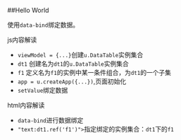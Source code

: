##Hello World

使用`data-bind`绑定数据。

js内容解读

* `viewModel = {...}`创建`u.DataTable`实例集合
* `dt1` 创建名为`dt1`的`u.DataTable`实例集合
* `f1` 定义名为`f1`的实例中某一条件组合，为`dt1`的一个子集
* `app = u.createApp({...})`,页面初始化
* `setValue`绑定数据

html内容解读

* `data-bind`进行数据绑定
* `"text:dt1.ref('f1')">`指定绑定的实例集合：`dt1`下的`f1`
